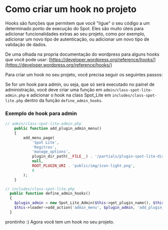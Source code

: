 # Como criar um hook no projeto

Hooks são funções que permitem que você "ligue" o seu código a um determinado ponto de execução do Spot. Eles são muito úteis para adicionar funcionalidades extras ao seu projeto, como por exemplo, adicionar um novo tipo de autenticação, ou adicionar um novo tipo de validação de dados.

De uma olhada na propria documentação do wordpress para alguns hooks que você pode usar: [https://developer.wordpress.org/reference/hooks/](https://developer.wordpress.org/reference/hooks/)

Para criar um hook no seu projeto, você precisa seguir os seguintes passos:

Se for um hook para admin, ou seja, que só será executado no painel de administração, você deve criar uma função em `admin/class-spot-lite-admin.php` e adicionar o hook na class Spot_Lite em `includes/class-spot-lite.php` dentro da função `define_admin_hooks`.

### Exemplo de hook para admin

```php
// admin/class-spot-lite-admin.php
	public function add_plugin_admin_menu()
	{
		add_menu_page(
			'Spot Lite',
			'Regitros',
			'manage_options',
			plugin_dir_path(__FILE__) . '/partials/plugin-spot-lite-display.php',
			null,
			ROOT_PLUGIN_URI . 'public/img/icon-light.png',
			6
		);
	}
```

```php
// includes/class-spot-lite.php
  public function define_admin_hooks()
  {
    $plugin_admin = new Spot_Lite_Admin($this->get_plugin_name(), $this->get_version());
    $this->loader->add_action('admin_menu', $plugin_admin, 'add_plugin_admin_menu');
  }
```

prontinho :) Agora você tem um hook no seu projeto.
